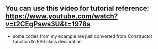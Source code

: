 ## You can use this video for tutorial reference: https://www.youtube.com/watch?v=t2CEgPsws3U&t=1978s

- some codes from my example are just converted from Constructor function to ES6 class declaration
